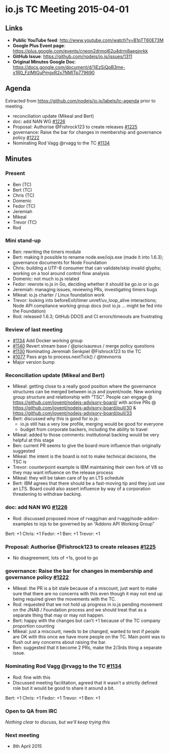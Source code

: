 # io.js TC Meeting 2015-04-01

## Links

* **Public YouTube feed**: http://www.youtube.com/watch?v=B1pTT60E73M
* **Google Plus Event page**: https://plus.google.com/events/cneon2drmol62u4drm8aegjnrkk
* **GitHub Issue**: https://github.com/nodejs/io.js/issues/1311
* **Original Minutes Google Doc**: https://docs.google.com/document/d/1iEzSiQpB3me-x1R0_FzlMtGuPmgxR2x7NMITp779690

## Agenda

Extracted from https://github.com/nodejs/io.js/labels/tc-agenda prior to meeting.

* reconciliation update (Mikeal and Bert)
* doc: add NAN WG [#1226](https://github.com/nodejs/io.js/issues/1226)
* Proposal: Authorise @Fishrock123 to create releases [#1225](https://github.com/nodejs/io.js/issues/1225)
* governance: Raise the bar for changes in membership and governance policy  [#1222](https://github.com/nodejs/io.js/issues/1222)
* Nominating Rod Vagg @rvagg to the TC [#1134](https://github.com/nodejs/io.js/issues/1131)

## Minutes

### Present

* Ben (TC)
* Bert (TC)
* Chris (TC)
* Domenic
* Fedor (TC)
* Jeremiah
* Mikeal
* Trevor (TC)
* Rod

### Mini stand-up

* Ben: rewriting the timers module
* Bert: making it possible to rename node.exe/iojs.exe (made it into 1.6.3); governance documents for Node Foundation
* Chris: building a UTF-8 consumer that can validate/skip invalid glyphs; working on a tool around control flow analysis
* Domenic: not much io.js related
* Fedor: rewrote io.js in Go, deciding whether it should be go.io or io.go
* Jeremiah: managing issues, reviewing PRs, investigating timers bugs
* Mikeal: io.js charter / Linux foundation work
* Trevor: looking into beforeExit/timer unref/uv_loop_alive interactions; Node API compliance working group docs (not io.js ... might be fed into the Foundation)
* Rod: released 1.6.3; GitHub DDOS and CI errors/timeouts are frustrating

### Review of last meeting

* [#1134](https://github.com/nodejs/io.js/pull/1134) Add Docker working group
* [#1140](https://github.com/nodejs/io.js/pull/1140) Revert stream base / @piscisaureus / merge policy questions
* [#1130](https://github.com/nodejs/io.js/pull/1130) Nominating Jeremiah Senkpiel @Fishrock123 to the TC
* [#1077](https://github.com/nodejs/io.js/pull/1077) Pass args to process.nextTick() / @trevnorris
* Major version bump

### Reconciliation update (Mikeal and Bert)

* Mikeal: getting close to a really good position where the governance structures can be merged between io.js and joyent/node. New working group structure and relationship with “TSC”. People can engage @ https://github.com/joyent/nodejs-advisory-board/ with active PRs @ https://github.com/joyent/nodejs-advisory-board/pull/30 & https://github.com/joyent/nodejs-advisory-board/pull/33
* Bert: discussed why this is good for io.js:
  - io.js still has a very low profile, merging would be good for everyone
  - budget from corporate backers, including the ability to travel
* Mikeal: added to those comments: institutional backing would be very helpful at this stage
* Ben: current PR seems to give the board more influence than originally suggested
* Mikeal: the intent is the board is not to make technical decisions, the TSC is
* Trevor: counterpoint example is IBM maintaining their own fork of V8 so they may want influence on the release process
* Mikeal: they will be taken care of by an LTS schedule
* Bert: IBM agrees that there should be a fast-moving tip and they just use an LTS. Board could also assert influence by way of a corporation threatening to withdraw backing.

### doc: add NAN WG [#1226](https://github.com/nodejs/io.js/issues/1226)

* Rod: discussed proposed move of rvagg/nan and rvagg/node-addon-examples to iojs to be governed by an “Addons API Working Group”

Bert: +1
Chris: +1
Fedor: +1
Ben: +1
Trevor: +1

### Proposal: Authorise @Fishrock123 to create releases [#1225](https://github.com/nodejs/io.js/issues/1225)

* No disagreement, lots of +1s, good to go

### governance: Raise the bar for changes in membership and governance policy [#1222](https://github.com/nodejs/io.js/issues/1222)

* Mikeal: the PR is a bit stale because of a miscount, just want to make sure that there are no concerns with this even though it may not end up being required given the movements with the TC.
* Rod: requested that we not hold up progress in io.js pending movement on the JNAB / Foundation process and we should treat that as a separate thing that may or may not happen.
* Bert: happy with the changes but can’t +1 because of the TC company proportion counting
* Mikeal: just a miscount, needs to be changed, wanted to test if people are OK with this once we have more people on the TC. Main point was to flush out any concerns about raising the bar.
* Ben: suggested that it become 2 PRs, make the 2/3rds thing a separate issue.

### Nominating Rod Vagg @rvagg to the TC [#1134](https://github.com/nodejs/io.js/issues/1131)

* Rod: fine with this
* Discussed meeting facilitation, agreed that it wasn’t a strictly defined role but it would be good to share it around a bit.

Bert: +1
Chris: +1
Fedor: +1
Trevor: +1
Ben: +1

### Open to QA from IRC

_Nothing clear to discuss, but we’ll keep trying this_

### Next meeting

* 8th April 2015
